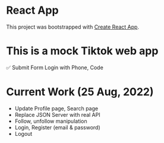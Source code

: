 # React App

This project was bootstrapped with [Create React App](https://github.com/facebook/create-react-app).

# This is a mock Tiktok web app

✅ Submit Form Login with Phone, Code

# Current Work (25 Aug, 2022)

- Update Profile page, Search page
- Replace JSON Server with real API
- Follow, unfollow manipulation
- Login, Register (email & password)
- Logout
